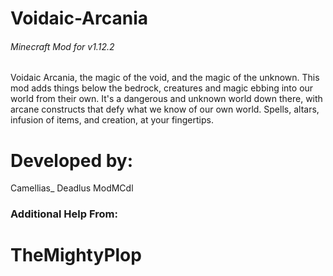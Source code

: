 # Voidaic-Arcania
###### Minecraft Mod for v1.12.2
Voidaic Arcania, the magic of the void, and the magic of the unknown. This mod adds things below the bedrock, creatures and magic ebbing into our world from their own. It's a dangerous and unknown world down there, with arcane constructs that defy what we know of our own world. Spells, altars, infusion of items, and creation, at your fingertips.

# Developed by:
Camellias_
Deadlus
ModMCdl
### Additional Help From:
TheMightyPlop
====================================
